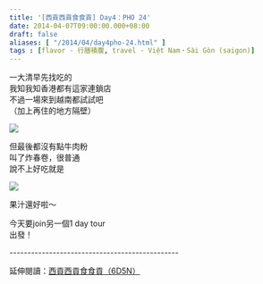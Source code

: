 ```yaml
---
title: '[西貢西貢食食貢] Day4：PHO 24'
date: 2014-04-07T09:00:00.000+08:00
draft: false
aliases: [ "/2014/04/day4pho-24.html" ]
tags : [flavor - 行膳積腹, travel - Việt Nam・Sài Gòn (saigon)]
---
```


一大清早先找吃的  
我知我知香港都有這家連鎖店  
不過一場來到越南都試試吧  
（加上再住的地方隔壁）  

[![](https://4.bp.blogspot.com/-yh3w1HkGrN4/XDBeebbdM7I/AAAAAAAAEDk/CRYTtA9FqpgNrjrewCf3uCO_VsSLp945QCLcBGAs/s640/51.jpg)](https://4.bp.blogspot.com/-yh3w1HkGrN4/XDBeebbdM7I/AAAAAAAAEDk/CRYTtA9FqpgNrjrewCf3uCO_VsSLp945QCLcBGAs/s1600/51.jpg)

但最後都沒有點牛肉粉  
叫了炸春卷，很普通  
說不上好吃就是  

[![](https://4.bp.blogspot.com/-iQCiyku8Eyg/XDBejiLxlhI/AAAAAAAAEDw/BYwTc0lGiyQ1nqWdHnu1InWgAuFYlYmIgCLcBGAs/s640/52.jpg)](https://4.bp.blogspot.com/-iQCiyku8Eyg/XDBejiLxlhI/AAAAAAAAEDw/BYwTc0lGiyQ1nqWdHnu1InWgAuFYlYmIgCLcBGAs/s1600/52.jpg)

果汁還好啦～  
  
今天要join另一個1 day tour  
出發！  
  
\-----------------------------------------------  
  
延伸閱讀：[西貢西貢食食貢（6D5N）](http://www.hidie.net/2014/04/6d5n.html)